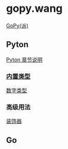 # gopy.wang

[GoPy(派)](https://xiaozhuanlan.com/gopy)

## Pyton


[Pyton 章节说明](https://xiaozhuanlan.com/topic/2891530746)


### [内置类型](https://xiaozhuanlan.com/topic/0287619345)

[数字类型](https://xiaozhuanlan.com/topic/1762804935)

### 高级用法

[装饰器](https://xiaozhuanlan.com/topic/9820573614)

## Go